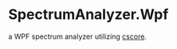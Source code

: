 # SpectrumAnalyzer.Wpf

a WPF spectrum analyzer utilizing [cscore](https://github.com/filoe/cscore).
